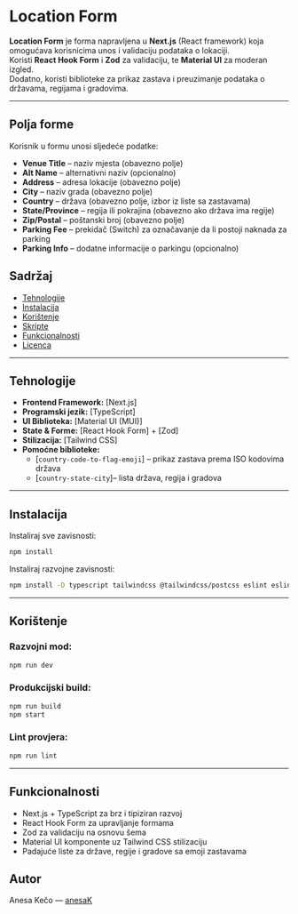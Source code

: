 # Location Form

**Location Form** je forma napravljena u **Next.js** (React framework) koja omogućava korisnicima unos i validaciju podataka o lokaciji.  
Koristi **React Hook Form** i **Zod** za validaciju, te **Material UI** za moderan izgled.  
Dodatno, koristi biblioteke za prikaz zastava i preuzimanje podataka o državama, regijama i gradovima.

---


## Polja forme

Korisnik u formu unosi sljedeće podatke:

- **Venue Title** – naziv mjesta (obavezno polje)  
- **Alt Name** – alternativni naziv (opcionalno)  
- **Address** – adresa lokacije (obavezno polje)  
- **City** – naziv grada (obavezno polje)  
- **Country** – država (obavezno polje, izbor iz liste sa zastavama)  
- **State/Province** – regija ili pokrajina (obavezno ako država ima regije)  
- **Zip/Postal** – poštanski broj (obavezno polje)  
- **Parking Fee** – prekidač (Switch) za označavanje da li postoji naknada za parking  
- **Parking Info** – dodatne informacije o parkingu (opcionalno)  

## Sadržaj
- [Tehnologije](#tehnologije)
- [Instalacija](#instalacija)
- [Korištenje](#korištenje)
- [Skripte](#skripte)
- [Funkcionalnosti](#funkcionalnosti)
- [Licenca](#licenca)

---

## Tehnologije

- **Frontend Framework:** [Next.js]
- **Programski jezik:** [TypeScript] 
- **UI Biblioteka:** [Material UI (MUI)]
- **State & Forme:** [React Hook Form] + [Zod]
- **Stilizacija:** [Tailwind CSS]
- **Pomoćne biblioteke:**  
  - [`country-code-to-flag-emoji`] – prikaz zastava prema ISO kodovima država  
  - [`country-state-city`]– lista država, regija i gradova

---

## Instalacija

Instaliraj sve zavisnosti:
```bash
npm install
```

Instaliraj razvojne zavisnosti:
```bash
npm install -D typescript tailwindcss @tailwindcss/postcss eslint eslint-config-next @types/node @types/react @types/react-dom
```

---

## Korištenje

### Razvojni mod:
```bash
npm run dev
```

### Produkcijski build:
```bash
npm run build
npm start
```

### Lint provjera:
```bash
npm run lint
```

---

## Funkcionalnosti

- Next.js + TypeScript za brz i tipiziran razvoj
- React Hook Form za upravljanje formama
- Zod za validaciju na osnovu šema
- Material UI komponente uz Tailwind CSS stilizaciju
- Padajuće liste za države, regije i gradove sa emoji zastavama


## Autor
Anesa Kečo — [anesaK](https://github.com/anesaK)


